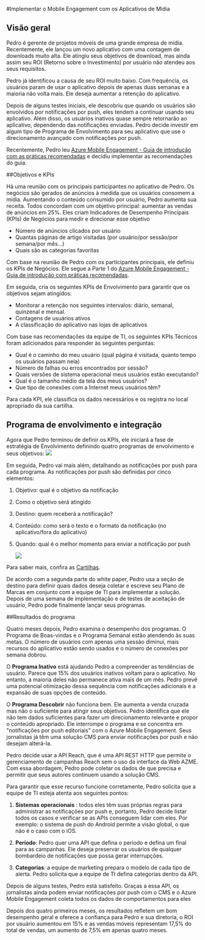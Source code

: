<properties 
	pageTitle="Implementação do Azure Mobile Engagement para Aplicativos de Mídia"
	description="Cenário de aplicativo de mídia para implementação do Azure Mobile Engagement" 
	services="mobile-engagement" 
	documentationCenter="mobile" 
	authors="piyushjo"
	manager="dwrede"
	editor=""/>

<tags
	ms.service="mobile-engagement"
	ms.devlang="na"
	ms.topic="article"
	ms.tgt_pltfrm="mobile-multiple"
	ms.workload="mobile" 
	ms.date="08/19/2016"
	ms.author="piyushjo"/>

#Implementar o Mobile Engagement com os Aplicativos de Mídia

## Visão geral

Pedro é gerente de projetos móveis de uma grande empresa de mídia. Recentemente, ele lançou um novo aplicativo com uma contagem de downloads muito alta. Ele atingiu seus objetivos de download, mas ainda assim seu ROI (Retorno sobre o Investimento) por usuário não atendeu aos seus requisitos.

Pedro já identificou a causa de seu ROI muito baixo. Com frequência, os usuários param de usar o aplicativo depois de apenas duas semanas e a maioria não volta mais. Ele deseja aumentar a retenção do aplicativo.

Depois de alguns testes iniciais, ele descobriu que quando os usuários são envolvidos por notificações por push, eles tendem a continuar usando seu aplicativo. Além disso, os usuários inativos quase sempre retornarão ao aplicativo, dependendo das notificações enviadas. Pedro decide investir em algum tipo de Programa de Envolvimento para seu aplicativo que use o direcionamento avançado com notificações por push.

Recentemente, Pedro leu [Azure Mobile Engagement - Guia de introdução com as práticas recomendadas](mobile-engagement-getting-started-best-practices.md) e decidiu implementar as recomendações do guia.

##Objetivos e KPIs

Há uma reunião com os principais participantes no aplicativo de Pedro. Os negócios são gerados de anúncios à medida que os usuários consomem a mídia. Aumentando o conteúdo consumido por usuário, Pedro aumenta sua receita. Todos concordam com um objetivo principal: aumentar as vendas de anúncios em 25%. Eles criam Indicadores de Desempenho Principais (KPIs) de Negócios para medir e direcionar esse objetivo

* Número de anúncios clicados por usuário
* Quantas páginas de artigo visitadas (por usuário/por sessão/por semana/por mês…)
* Quais são as categorias favoritas

Com base na reunião de Pedro com os participantes principais, ele definiu os KPIs de Negócios. Ele segue a Parte 1 do [Azure Mobile Engagement - Guia de introdução com práticas recomendadas](mobile-engagement-getting-started-best-practices.md).

Em seguida, cria os seguintes KPIs de Envolvimento para garantir que os objetivos sejam atingidos:

* Monitorar a retenção nos seguintes intervalos: diário, semanal, quinzenal e mensal.
* Contagens de usuários ativos
* A classificação do aplicativo nas lojas de aplicativos

Com base nas recomendações da equipe de TI, os seguintes KPIs Técnicos foram adicionados para responder às seguintes perguntas:

* Qual é o caminho do meu usuário (qual página é visitada, quanto tempo os usuários passam nela)
* Número de falhas ou erros encontrados por sessão?
* Quais versões de sistema operacional meus usuários estão executando?
* Qual é o tamanho médio da tela dos meus usuários?
* Que tipo de conexões com a Internet meus usuários têm?

Para cada KPI, ele classifica os dados necessários e os registra no local apropriado da sua cartilha.

## Programa de envolvimento e integração

Agora que Pedro terminou de definir os KPIs, ele iniciará a fase de estratégia de Envolvimento definindo quatro programas de envolvimento e seus objetivos: ![][1]

Em seguida, Pedro vai mais além, detalhando as notificações por push para cada programa. As notificações por push são definidas por cinco elementos:

1. Objetivo: qual é o objetivo da notificação
2. Como o objetivo será atingido
3. Destino: quem receberá a notificação?
4. Conteúdo: como será o texto e o formato da notificação (no aplicativo/fora do aplicativo)
5. Quando: qual é o melhor momento para enviar a notificação por push

	![][2]

Para saber mais, confira as [Cartilhas](https://github.com/Azure/azure-mobile-engagement-samples/tree/master/Playbooks).

De acordo com a segunda parte do white paper, Pedro usa a seção de destino para definir quais dados deseja coletar e escreve seu Plano de Marcas em conjunto com a equipe de TI para implementar a solução. Depois de uma semana de implementação e de testes de aceitação de usuário, Pedro pode finalmente lançar seus programas.

##Resultados do programa

Quatro meses depois, Pedro examina o desempenho dos programas. O Programa de Boas-vindas e o Programa Semanal estão atendendo às suas metas. O número de usuários com apenas uma sessão diminui, mais recursos do aplicativo estão sendo usados e o número de conexões por semana dobrou.

O **Programa Inativo** está ajudando Pedro a compreender as tendências de usuário. Parece que 15% dos usuários inativos voltam para o aplicativo. No entanto, a maioria deles não permanece ativa mais de um mês. Pedro prevê uma potencial otimização dessa sequência com notificações adicionais e a expansão de suas opções de conteúdo.

O **Programa Descobrir** não funciona bem. Ele aumenta a venda cruzada mas não o suficiente para atingir seus objetivos. Pedro identifica que ele não tem dados suficientes para fazer um direcionamento relevante e propor o conteúdo apropriado. Ele interrompe o programa e se concentra em "notificações por push editoriais" com o Azure Mobile Engagement. Seus jornalistas já têm uma solução CMS para enviar notificações por push e não desejam alterá-la.

Pedro decide usar a API Reach, que é uma API REST HTTP que permite o gerenciamento de campanhas Reach sem o uso da interface da Web AZME. Com essa abordagem, Pedro pode coletar os dados de que precisa e permitir que seus autores continuem usando a solução CMS.

Para garantir que esse recurso funcione corretamente, Pedro solicita que a equipe de TI esteja atenta aos seguintes pontos:

1. **Sistemas operacionais** : todos eles têm suas próprias regras para administrar as notificações por push e, portanto, Pedro decide listar todos os casos e verificar se as APIs conseguem lidar com eles. Por exemplo: o sistema de push do Android permite a visão global, o que não é o caso com o iOS.

2. **Período**: Pedro quer uma API que defina o período e defina um final para as campanhas. Ele deseja preservar os usuários de qualquer bombardeio de notificações que possa gerar interrupções.

3. **Categorias**: a equipe de marketing prepara o modelo de cada tipo de alerta. Pedro solicita que a equipe de TI defina categorias dentro da API.

Depois de alguns testes, Pedro está satisfeito. Graças a essa API, os jornalistas ainda podem enviar notificações por push com o CMS e o Azure Mobile Engagement coleta todos os dados de comportamentos para eles

Depois dos quatro primeiros meses, os resultados refletem um bom desempenho geral e oferece a confiança para Pedro e sua diretoria, o ROI por usuário aumentou em 15% e as vendas móveis representam 17,5% do total de vendas, um aumento de 7,5% em apenas quatro meses.

<!--Image references-->
[1]: ./media/mobile-engagement-media-scenario/engagement-strategy.png
[2]: ./media/mobile-engagement-media-scenario/push-scenarios.png

<!--Link references-->
[Media Playbook link]: https://github.com/Azure/azure-mobile-engagement-samples/tree/master/Playbooks

<!---HONumber=AcomDC_0824_2016-->